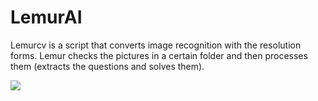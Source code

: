 # LemurAI
Lemurcv is a script that converts image recognition with the resolution forms. Lemur checks the pictures in a certain folder and then processes them (extracts the questions and solves them).

<img src="lemur.png" />
